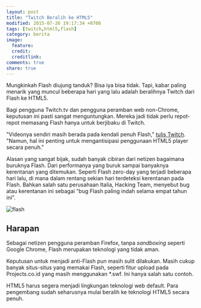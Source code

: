 ```yaml
---
layout: post
title: "Twitch Beralih ke HTML5"
modified: 2015-07-26 19:17:34 +0700
tags: [twitch,html5,flash]
category: berita
image:
  feature:
  credit:
  creditlink:
comments: true
share: true
---
```

Mungkinkah Flash diujung tanduk? Bisa iya bisa tidak. Tapi, kabar paling menarik yang muncul beberapa hari yang lalu adalah beralihnya Twitch dari Flash ke HTML5.

Bagi pengguna Twitch.tv dan pengguna peramban web non-Chrome, keputusan ini pasti sangat menguntungkan. Mereka jadi tidak perlu repot-repot memasang Flash hanya untuk berjibaku di Twitch.

"Videonya sendiri masih berada pada kendali penuh Flash," [tulis Twitch][0]. "Namun, hal ini penting untuk mengantisipasi penggunaan HTML5 player secara penuh."

Alasan yang sangat bijak, sudah banyak cibiran dari netizen bagaimana buruknya Flash. Dari performanya yang buruk sampai banyaknya kerentanan yang ditemukan. Seperti Flash zero-day yang terjadi beberapa hari lalu, di mana dalam rentang sekian hari terdeteksi kerentanan pada Flash. Bahkan salah satu perusahaan Italia, Hacking Team, menyebut bug atau kerentanan ini sebagai "bug Flash paling indah selama empat tahun ini".

![flash](https://lh3.googleusercontent.com/0LguCSM7yrnGexjxooPyuQC_RVUqKkPF9yh4fZ9gt_w=w460-h310-no)

## Harapan

Sebagai netizen pengguna peramban Firefox, tanpa *sandboxing* seperti Google Chrome, Flash merupakan teknologi yang tidak aman.

Keputusan untuk menjadi anti-Flash pun masih sulit dilakukan. Masih cukup banyak situs-situs yang memakai Flash, seperti fitur upload pada Projects.co.id yang masih menggunakan *.swf. Ini hanya salah satu contoh.

HTML5 harus segera menjadi lingkungan teknologi web default. Para pengembang sudah seharusnya mulai beralih ke teknologi HTML5 secara penuh.

[0]: http://blog.twitch.tv/2015/07/video-player-controls-now-in-html/
